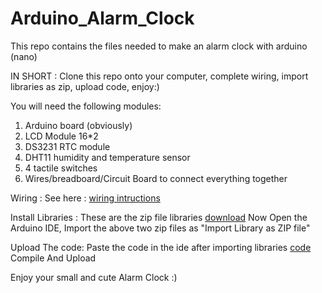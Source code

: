 # Arduino_Alarm_Clock

This repo contains the files needed to make an alarm clock with arduino (nano)

IN SHORT : Clone this repo onto your computer, complete wiring, import libraries as zip, upload code, enjoy:)

You will need the following modules:
1. Arduino board (obviously)
2. LCD Module 16*2
3. DS3231 RTC module
4. DHT11 humidity and temperature sensor
5. 4 tactile switches
6. Wires/breadboard/Circuit Board to connect everything together

Wiring :
See here : [wiring intructions](Wiring_Instructions.txt)

Install Libraries :
These are the zip file libraries [download](External_Libraries)
Now Open the Arduino IDE, Import the above two zip files as "Import Library as ZIP file"

Upload The code:
Paste the code in the ide after importing libraries [code](Arduino_Alarm_Clock.ino)
Compile And Upload

Enjoy your small and cute Alarm Clock :)

